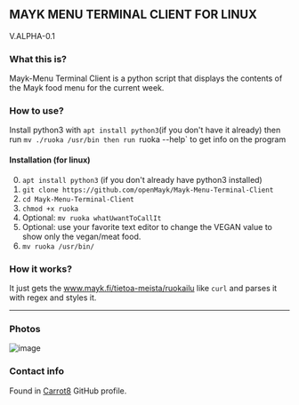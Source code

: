 ## MAYK MENU TERMINAL CLIENT FOR LINUX
V.ALPHA-0.1

### What this is?
Mayk-Menu Terminal Client is a python script that displays the contents of the Mayk food menu for the current week.

### How to use?
Install python3 with `apt install python3`(if you don't have it already)
then run `mv ./ruoka /usr/bin
then run `ruoka --help` to get info on the program

#### Installation (for linux)
0. ```apt install python3``` (if you don't already have python3 installed)
1. ```git clone https://github.com/openMayk/Mayk-Menu-Terminal-Client```
2. ```cd Mayk-Menu-Terminal-Client```
3. ```chmod +x ruoka```
4. Optional: ```mv ruoka whatUwantToCallIt```
5. Optional: use your favorite text editor to change the VEGAN value to show only the vegan/meat food.
6. ```mv ruoka /usr/bin/```

### How it works?
It just gets the www.mayk.fi/tietoa-meista/ruokailu like ```curl``` and parses it with regex and styles it.

---
### Photos
![image](https://user-images.githubusercontent.com/78662938/142723558-64d327cb-ad29-4e7e-b5f9-43f3b5b13592.png)

### Contact info
Found in [Carrot8](https://github.com/carrot8) GitHub profile.
